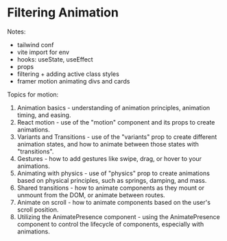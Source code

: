 # Filtering Animation

Notes:

- tailwind conf
- vite import for env
- hooks: useState, useEffect
- props
- filtering + adding active class styles
- framer motion animating divs and cards

Topics for motion:

1. Animation basics - understanding of animation principles, animation timing, and easing.
2. React motion - use of the "motion" component and its props to create animations.
3. Variants and Transitions - use of the "variants" prop to create different animation states, and how to animate between those states with "transitions".
4. Gestures - how to add gestures like swipe, drag, or hover to your animations.
5. Animating with physics - use of "physics" prop to create animations based on physical principles, such as springs, damping, and mass.
6. Shared transitions - how to animate components as they mount or unmount from the DOM, or animate between routes.
7. Animate on scroll - how to animate components based on the user's scroll position.
8. Utilizing the AnimatePresence component - using the AnimatePresence component to control the lifecycle of components, especially with animations.
